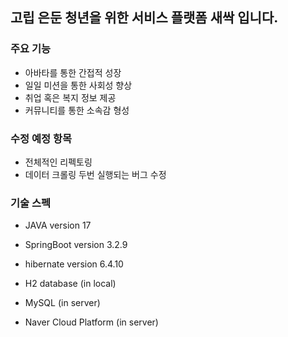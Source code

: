 ## 고립 은둔 청년을 위한 서비스 플랫폼 새싹 입니다.

### 주요 기능
* 아바타를 통한 간접적 성장
* 일일 미션을 통한 사회성 향상
* 취업 혹은 복지 정보 제공
* 커뮤니티를 통한 소속감 형성

### 수정 예정 항목
* 전체적인 리펙토링
* 데이터 크롤링 두번 실행되는 버그 수정

### 기술 스펙
* JAVA version 17
* SpringBoot version 3.2.9
* hibernate version 6.4.10
* H2 database (in local)


* MySQL (in server)
* Naver Cloud Platform (in server)

